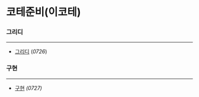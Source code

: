 # 코테준비(이코테)



### 그리디

---

- [그리디](https://github.com/DooDoo3804/Study/blob/master/coding_test/%EA%B7%B8%EB%A6%AC%EB%94%94/%EA%B7%B8%EB%A6%AC%EB%94%94.md)	(_0726_)



### 구현

---

- [구현](https://github.com/DooDoo3804/Study/blob/master/coding_test/%EA%B5%AC%ED%98%84/%EA%B5%AC%ED%98%84.md)	_(0727)_
